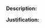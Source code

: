 <!--
YOUR PULL REQUEST MAY BE CLOSED IF YOU DO NOT FOLLOW THIS TEMPLATE

Consider searching for similar pull requests before submitting yours.

Make sure you select the proper base branch. Latest development is tracked on `master` branch,
but if other supported branches might also benefit from this change, pick the oldest relevant
branch: `3.1.x` or `3.2.x`
-->

**Description:** <!-- A description of the changes made in this pull request. -->

**Justification:** <!-- Justify the changes you are making. If applicable, reference issues fixed by your changes. -->
